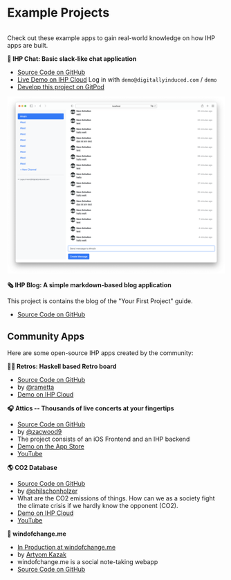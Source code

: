 # Example Projects

```toc

```

Check out these example apps to gain real-world knowledge on how IHP apps are built.

**💬 IHP Chat: Basic slack-like chat application**

- [Source Code on GitHub](https://github.com/digitallyinduced/ihp-chat-example-app)
- [Live Demo on IHP Cloud](https://ihpchatexampleapp.ihpapp.com) Log in with `demo@digitallyinduced.com` / `demo`
- [Develop this project on GitPod](https://gitpod.io/#https://github.com/digitallyinduced/ihp-chat-example-app)

[![IHP Chat App](https://github.com/digitallyinduced/ihp-chat-example-app/raw/master/static/screenshot.png)](https://ihpchatexampleapp.ihpapp.com)


**🗞️ IHP Blog: A simple markdown-based blog application**

This project is contains the blog of the "Your First Project" guide.

- [Source Code on GitHub](https://github.com/digitallyinduced/ihp-blog-example-app)

## Community Apps

Here are some open-source IHP apps created by the community:

**🏂🏻 Retros: Haskell based Retro board**

- [Source Code on GitHub](https://github.com/rametta/retros)
- by [@rametta](https://github.com/rametta)
- [Demo on IHP Cloud](https://retros.ihpapp.com/)

**🎧 Attics -- Thousands of live concerts at your fingertips**
- [Source Code on GitHub](https://github.com/zacwood9/Attics)
- by [@zacwood9](https://github.com/zacwood9/Attics)
- The project consists of an iOS Frontend and an IHP backend
- [Demo on the App Store](https://apps.apple.com/us/app/attics/id1434981632)
- [YouTube](https://www.youtube.com/watch?v=9_cUNM0H8QU)

**🌎 CO2 Database**
- [Source Code on GitHub](https://github.com/philschonholzer/co2db)
- by [@philschonholzer](https://github.com/philschonholzer)
- What are the CO2 emissions of things. How can we as a society fight the climate crisis if we hardly know the opponent (CO2).
- [Demo on IHP Cloud](https://co2db.ihpapp.com/)
- [YouTube](https://www.youtube.com/watch?v=7q2PJuPkVVc&t)

**📓 windofchange.me**
- [In Production at windofchange.me](https://windofchange.me/Boards)
- by [Artyom Kazak](https://github.com/neongreen)
- windofchange.me is a social note-taking webapp
- [Source Code on GitHub](https://github.com/windorg/app)